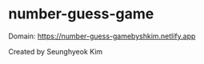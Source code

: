 # number-guess-game

Domain: https://number-guess-gamebyshkim.netlify.app

Created by Seunghyeok Kim
